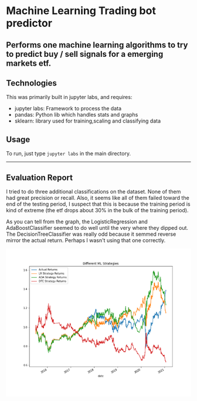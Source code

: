 # Machine Learning Trading bot predictor

Performs one machine learning algorithms to try to predict buy / sell signals for a emerging markets etf.
---


## Technologies
This was primarily built in jupyter labs, and requires:
- jupyter labs: Framework to process the data
- pandas: Python lib which handles stats and graphs
- sklearn: library used for training,scaling and classifying data

## Usage

   To run, just type `jupyter labs` in the main directory.
   
---

## Evaluation Report

I tried to do three additional classifications on the dataset. None of them had great precision or recall. Also, it seems like all of them failed toward the end of the testing period, I suspect that this is because the training period is kind of extreme (the etf drops about 30% in the bulk of the training period). 

As you can tell from the graph, the LogisticRegression and AdaBoostClassifier seemed to do well until the very where they dipped out. The DecisionTreeClassifier was really odd because it semmed reverse mirror the actual return. Perhaps I wasn't using that one correctly.


![alt text](https://github.com/jrossi237/ml_trading_bot/blob/main/strategies_graphed.png)
   
